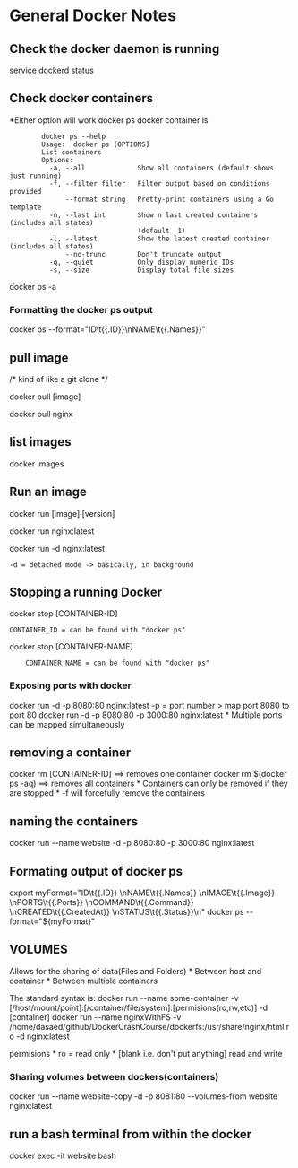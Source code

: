 # General Docker Notes

## Check the docker daemon is running ##
service dockerd status

## Check docker containers ##
*Either option will work
	docker ps
	docker container ls
```
		docker ps --help
		Usage:	docker ps [OPTIONS]
		List containers
		Options:
		  -a, --all             Show all containers (default shows just running)
		  -f, --filter filter   Filter output based on conditions provided
		      --format string   Pretty-print containers using a Go template
		  -n, --last int        Show n last created containers (includes all states)
		                        (default -1)
		  -l, --latest          Show the latest created container (includes all states)
		      --no-trunc        Don't truncate output
		  -q, --quiet           Only display numeric IDs
		  -s, --size            Display total file sizes
```
docker ps -a
### Formatting the docker ps output ###
docker ps --format="ID\t{{.ID}}\nNAME\t{{.Names}}"


## pull image ##
/* kind of like a git clone */

docker pull [image]

docker pull nginx

## list images ##

docker images

## Run an image ##

docker run [image]:[version]

docker run nginx:latest 

docker run -d nginx:latest

	-d = detached mode -> basically, in background

## Stopping a running Docker ##

docker stop [CONTAINER-ID]

	CONTAINER_ID = can be found with "docker ps"
	
docker stop [CONTAINER-NAME]

        CONTAINER_NAME = can be found with "docker ps"

### Exposing ports with docker ###

docker run -d -p 8080:80 nginx:latest
	-p = port number > map port 8080 to port 80
docker run -d -p 8080:80 -p 3000:80 nginx:latest
	* Multiple ports can be mapped simultaneously

## removing a container ##

docker rm [CONTAINER-ID]  ==> removes one container
docker rm $(docker ps -aq) ==> removes all containers
	* Containers can only be removed if they are stopped
	* -f will forcefully remove the containers

## naming the containers ##

docker run --name website -d -p 8080:80 -p 3000:80 nginx:latest


## Formating output of docker ps ##

export myFormat="ID\t{{.ID}} \nNAME\t{{.Names}} \nIMAGE\t{{.Image}} \nPORTS\t{{.Ports}} \nCOMMAND\t{{.Command}} \nCREATED\t{{.CreatedAt}} \nSTATUS\t{{.Status}}\n"
docker ps --format="${myFormat}"

## VOLUMES ##
Allows for the sharing of data(Files and Folders)
	* Between host and container
	* Between multiple containers
	
The standard syntax is:
	docker run --name some-container -v [/host/mount/point]:[/container/file/system]:[permisions(ro,rw,etc)] -d [container]
	docker run --name nginxWithFS -v /home/dasaed/github/DockerCrashCourse/dockerfs:/usr/share/nginx/html:ro -d nginx:latest

permisions
	* ro = read only
	* [blank i.e. don't put anything] read and write

### Sharing volumes between dockers(containers) ###
docker run --name website-copy -d -p 8081:80 --volumes-from website nginx:latest
	
## run a bash terminal from within the docker ##

docker exec -it website bash


